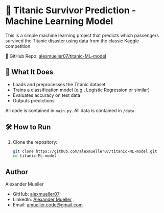 # 🚢 Titanic Survivor Prediction - Machine Learning Model

This is a simple machine learning project that predicts which passengers survived the Titanic disaster using data from the classic Kaggle competition.

🔗 GitHub Repo: [alexmueller07/titanic-ML-model](https://github.com/alexmueller07/titanic-ML-model)

## 🧠 What It Does

- Loads and preprocesses the Titanic dataset
- Trains a classification model (e.g., Logistic Regression or similar)
- Evaluates accuracy on test data
- Outputs predictions

All code is contained in `main.py`.
All data is contained in `/data`.

## 🛠 How to Run

1. Clone the repository:
   ```bash
   git clone https://github.com/alexmueller07/titanic-ML-model.git
   cd titanic-ML-model

## Author

Alexander Mueller

- GitHub: [alexmueller07](https://github.com/alexmueller07)
- LinkedIn: [Alexander Mueller](https://www.linkedin.com/in/alexander-mueller-021658307/)
- Email: amueller.code@gmail.com

